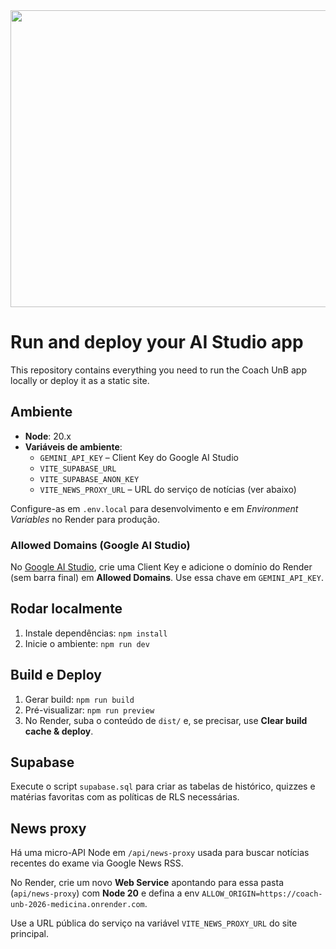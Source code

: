 <div align="center">
<img width="1200" height="475" alt="GHBanner" src="https://github.com/user-attachments/assets/0aa67016-6eaf-458a-adb2-6e31a0763ed6" />
</div>

# Run and deploy your AI Studio app

This repository contains everything you need to run the Coach UnB app locally or deploy it as a static site.

## Ambiente

- **Node**: 20.x
- **Variáveis de ambiente**:
  - `GEMINI_API_KEY` – Client Key do Google AI Studio
  - `VITE_SUPABASE_URL`
  - `VITE_SUPABASE_ANON_KEY`
  - `VITE_NEWS_PROXY_URL` – URL do serviço de notícias (ver abaixo)

Configure-as em `.env.local` para desenvolvimento e em _Environment Variables_ no Render para produção.

### Allowed Domains (Google AI Studio)

No [Google AI Studio](https://aistudio.google.com/app/apikey), crie uma Client Key e adicione o domínio do Render (sem barra final) em **Allowed Domains**. Use essa chave em `GEMINI_API_KEY`.

## Rodar localmente

1. Instale dependências: `npm install`
2. Inicie o ambiente: `npm run dev`

## Build e Deploy

1. Gerar build: `npm run build`
2. Pré-visualizar: `npm run preview`
3. No Render, suba o conteúdo de `dist/` e, se precisar, use **Clear build cache & deploy**.

## Supabase

Execute o script `supabase.sql` para criar as tabelas de histórico, quizzes e matérias favoritas com as políticas de RLS necessárias.

## News proxy

Há uma micro-API Node em `/api/news-proxy` usada para buscar notícias recentes do exame via Google News RSS.

No Render, crie um novo **Web Service** apontando para essa pasta (`api/news-proxy`) com **Node 20** e defina a env `ALLOW_ORIGIN=https://coach-unb-2026-medicina.onrender.com`.

Use a URL pública do serviço na variável `VITE_NEWS_PROXY_URL` do site principal.
